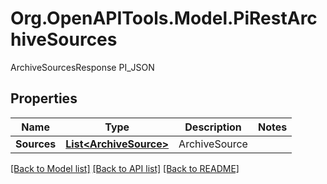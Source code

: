 # Org.OpenAPITools.Model.PiRestArchiveSources
ArchiveSourcesResponse PI_JSON

## Properties

Name | Type | Description | Notes
------------ | ------------- | ------------- | -------------
**Sources** | [**List&lt;ArchiveSource&gt;**](ArchiveSource.md) | ArchiveSource | 

[[Back to Model list]](../README.md#documentation-for-models) [[Back to API list]](../README.md#documentation-for-api-endpoints) [[Back to README]](../README.md)

